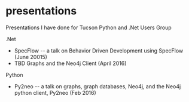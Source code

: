 # presentations
Presentations I have done for Tucson Python and .Net Users Group

.Net

* SpecFlow -- a talk on Behavior Driven Development using SpecFlow (June 20015)
* TBD Graphs and the Neo4j Client (April 2016)

Python

* Py2neo -- a talk on graphs, graph databases, Neo4j, and the Neo4j python client, Py2neo (Feb 2016)
